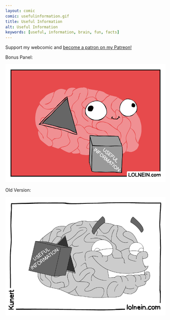 ```yaml
---
layout: comic
comic: usefulinformation.gif
title: Useful Information
alt: Useful Information
keywords: [useful, information, brain, fun, facts]
---
```


Support my webcomic and [become a patron on my Patreon!](https://www.patreon.com/lolnein)

Bonus Panel:

![Useful Information Bonus](/images/usefulinformation_bonus.gif)

Old Version:

![Useful Information Old](/images/usefulinformation_old.gif)
